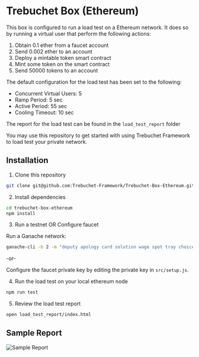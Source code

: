 # Trebuchet Box (Ethereum)

This box is configured to run a load test on a Ethereum network. It does so by running a virtual user that perform the following actions:

1. Obtain 0.1 ether from a faucet account
2. Send 0.002 ether to an account
3. Deploy a mintable token smart contract
4. Mint some token on the smart contract
5. Send 50000 tokens to an account

The default configuration for the load test has been set to the following:

- Concurrent Virtual Users: 5
- Ramp Period: 5 sec
- Active Period: 55 sec
- Cooling Timeout: 10 sec

The report for the load test can be found in the `load_test_report` folder

You may use this repository to get started with using Trebuchet Framework to load test your private network. 

## Installation

1. Clone this repository
   
  ```bash
  git clone git@github.com:Trebuchet-Framework/Trebuchet-Box-Ethereum.git
  ```

2. Install dependencies
   
  ```bash
  cd trebuchet-box-ethereum
  npm install
  ```

3. Run a testnet OR Configure faucet
   
  Run a Ganache network:

  ```bash
  ganache-cli -b 2 -m "deputy apology card solution wage spot tray choice thing hollow peanut matrix"
  ```

  -or-

  Configure the faucet private key by editing the private key in `src/setup.js`.

4. Run the load test on your local ethereum node
   
  ```bash
  npm run test
  ```

5. Review the load test report
  
  ```bash
  open load_test_report/index.html
  ```

## Sample Report

![Sample Report](https://raw.githubusercontent.com/Trebuchet-Framework/Trebuchet/master/static/sample-report.png)
